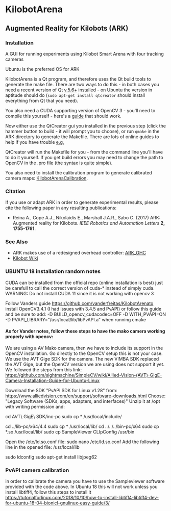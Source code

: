 # KilobotArena
## Augmented Reality for Kilobots (ARK)
### Installation

A GUI for running experiments using Kilobot Smart Arena with four tracking cameras

Ubuntu is the preferred OS for ARK

KilobotArena is a Qt program, and therefore uses the Qt build tools to generate the make file. There are two ways to do this - in both cases you need a recent version of Qt [v.5.6+](www.qt.io) installed - on Ubuntu the version in aptitude should do (`sudo apt-get install qtcreator` should install everything from Qt that you need).

You also need a CUDA supporting version of OpenCV 3 - you'll need to compile this yourself - here's a [guide](https://gist.github.com/filitchp/5645d5eebfefe374218fa2cbf89189aa) that should work. 

Now either use the QtCreator gui you installed in the previous step (click the hammer button to build - it will prompt you to choose), or run `qmake` in the ARK directory to generate the Makefile. There are lots of online guides to help if you have trouble [e.g.](http://doc.qt.io/qtcreator/creator-building-targets.html)

QtCreator will run the Makefile for you - from the command line you'll have to do it yourself. If you get build errors you may need to change the path to OpenCV in the .pro file (the syntax is quite simple).

You also need to install the calibration program to generate calibrated camera maps: [KilobotArenaCalibration](https://github.com/DiODeProject/KilobotArenaCalibration).

### Citation

If you use or adapt ARK in order to generate experimental results, please cite the following paper in any resulting publications:

* Reina A., Cope A.J., Nikolaidis E., Marshall J.A.R., Sabo C. (2017) ARK: Augmented reality for Kilobots. *IEEE Robotics and Automation Letters* **2, 1755-1761**.

### See Also

* ARK makes use of a redesigned overhead controller: [ARK_OHC](https://github.com/DiODeProject/ARK_OHC)
* [Kilobot Wiki](http://diode.group.shef.ac.uk/kilobots/index.php/Kilobots)

### UBUNTU 18 installation random notes
CUDA can be installed from the official repo (online installation is best) just be carefull to call the correct version of cuda-* instead of simply cuda. 
WARNING: Do not install CUDA 11 since it is not working with opencv 3

Follow Vanders guide https://github.com/vanderfreitas/KilobotArenato install OpenCV3.4.1 (I had issues with 3.4.5 and PvAPI) or follow this guide and be sure to add:
-D BUILD_opencv_cudacodec=OFF 
-D WITH_PVAPI=ON
-D PVAPI_LIBRARY="/usr/local/lib/libPvAPI.a"
when running cmake

#### As for Vander notes, follow these steps to have the mako camera working properly with opencv:
We are using a AV Mako camera, then we have to include its support in the OpenCV installation. Go directly to the OpenCV setup this is not your case.
We use the AVT Gige SDK for the camera. The new VIMBA SDK replaced the AVT Gige, but the OpenCV version we are using does not support it yet.
We followed the steps from this link: https://github.com/sightmachine/SimpleCV/wiki/Allied-Vision-(AVT)-GigE-Camera-Installation-Guide-for-Ubuntu-Linux

Download the SDK "PvAPI SDK for Linux v1.28" from: https://www.alliedvision.com/en/support/software-downloads.html
Choose: "Legacy Software (SDKs, apps, adapters, and interfaces)"
Unzip it at /opt with writing permission and:

cd AVT\ GigE\ SDK/inc-pc
sudo cp * /usr/local/include/

cd ../lib-pc/x64/4.4
sudo cp * /usr/local/lib/
cd ../../../bin-pc/x64
sudo cp *.so /usr/local/lib/
sudo cp SampleViewer CLIpConfig /usr/bin

Open the /etc/ld.so.conf file:
sudo nano /etc/ld.so.conf
Add the following line in the opened file:
/usr/local/lib


sudo ldconfig
sudo apt-get install libjpeg62

### PvAPI camera calibration
in order to calibrate the camera you have to use the Sampleviewer software provided with the code above. 
In Ubuntu 18 this will not work unless you install libtiff4, follow this steps to install it
https://tutorialforlinux.com/2018/10/10/how-to-install-libtiff4-libtiff4-dev-for-ubuntu-18-04-bionicl-gnulinux-easy-guide/3/
